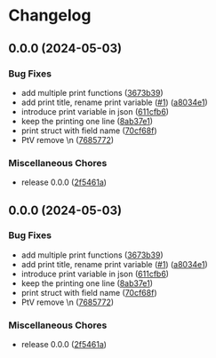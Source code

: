 # Changelog

## 0.0.0 (2024-05-03)


### Bug Fixes

* add multiple print functions ([3673b39](https://github.com/yosefsaputra/scratchgo/commit/3673b39f0067fa4090048b639082eee6af5b7805))
* add print title, rename print variable ([#1](https://github.com/yosefsaputra/scratchgo/issues/1)) ([a8034e1](https://github.com/yosefsaputra/scratchgo/commit/a8034e1e78a83db0f24c67c0c21e03e8b15ca95e))
* introduce print variable in json ([611cfb6](https://github.com/yosefsaputra/scratchgo/commit/611cfb6ace06e3198c3de52ea5a9933b03c935fa))
* keep the printing one line ([8ab37e1](https://github.com/yosefsaputra/scratchgo/commit/8ab37e118bf1804202a8079765a23a8e74d84fe2))
* print struct with field name ([70cf68f](https://github.com/yosefsaputra/scratchgo/commit/70cf68f605a507802d4422a07a01872a659d21ad))
* PtV remove \n ([7685772](https://github.com/yosefsaputra/scratchgo/commit/7685772ef38aaaff041a01cb512e00c174c8992e))


### Miscellaneous Chores

* release 0.0.0 ([2f5461a](https://github.com/yosefsaputra/scratchgo/commit/2f5461ae15043e6ef5e69cc3960f5065ce31c671))

## 0.0.0 (2024-05-03)


### Bug Fixes

* add multiple print functions ([3673b39](https://github.com/yosefsaputra/scratchgo/commit/3673b39f0067fa4090048b639082eee6af5b7805))
* add print title, rename print variable ([#1](https://github.com/yosefsaputra/scratchgo/issues/1)) ([a8034e1](https://github.com/yosefsaputra/scratchgo/commit/a8034e1e78a83db0f24c67c0c21e03e8b15ca95e))
* introduce print variable in json ([611cfb6](https://github.com/yosefsaputra/scratchgo/commit/611cfb6ace06e3198c3de52ea5a9933b03c935fa))
* keep the printing one line ([8ab37e1](https://github.com/yosefsaputra/scratchgo/commit/8ab37e118bf1804202a8079765a23a8e74d84fe2))
* print struct with field name ([70cf68f](https://github.com/yosefsaputra/scratchgo/commit/70cf68f605a507802d4422a07a01872a659d21ad))
* PtV remove \n ([7685772](https://github.com/yosefsaputra/scratchgo/commit/7685772ef38aaaff041a01cb512e00c174c8992e))


### Miscellaneous Chores

* release 0.0.0 ([2f5461a](https://github.com/yosefsaputra/scratchgo/commit/2f5461ae15043e6ef5e69cc3960f5065ce31c671))
